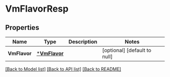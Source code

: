# VmFlavorResp

## Properties
Name | Type | Description | Notes
------------ | ------------- | ------------- | -------------
**VmFlavor** | [***VmFlavor**](VMFlavor.md) |  | [optional] [default to null]

[[Back to Model list]](../README.md#documentation-for-models) [[Back to API list]](../README.md#documentation-for-api-endpoints) [[Back to README]](../README.md)


